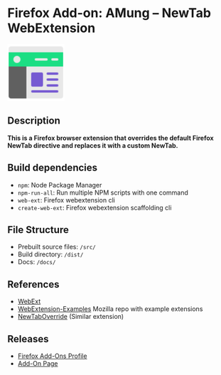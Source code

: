 # Firefox Add-on: AMung – NewTab WebExtension

<img src="uicon.svg" alt="" width="128" border="0" />

## Description

**This is a Firefox browser extension that overrides the default Firefox NewTab directive and replaces it with a custom NewTab.**

## Build dependencies

- `npm`: Node Package Manager
- `npm-run-all`: Run multiple NPM scripts with one command
- `web-ext`: Firefox webextension cli
- `create-web-ext`: Firefox webextension scaffolding cli

## File Structure

- Prebuilt source files: `/src/`
- Build directory: `/dist/`
- Docs: `/docs/`

## References

- [WebExt](https://extensionworkshop.com/documentation/develop/getting-started-with-web-ext/)
- [WebExtension-Examples](https://github.com/mdn/webextensions-examples) Mozilla repo with example extensions
- [NewTabOverride](https://github.com/cadeyrn/newtaboverride) (Similar extension)

## Releases

- [Firefox Add-Ons Profile](https://addons.mozilla.org/en-US/firefox/user/15516825/)
- [Add-On Page](https://addons.mozilla.org/en-US/developers/addon/be49d58ab9ec415cad53)